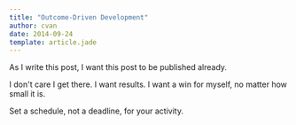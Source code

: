 ```yaml
---
title: "Outcome-Driven Development"
author: cvan
date: 2014-09-24
template: article.jade
---
```


As I write this post, I want this post to be published already.

I don't care I get there. I want results. I want a win for myself, no matter how small it is.

Set a schedule, not a deadline, for your activity.
